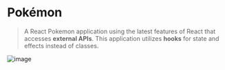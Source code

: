 # Pokémon

> A React Pokemon application using the latest features of React that accesses **external APIs**. This application utilizes **hooks** for state and effects instead of classes.

![image](https://github.com/drashtipatel0913/pokemon/assets/126409186/9b1ad503-ecfc-4cac-a7d4-9996783f4d14)